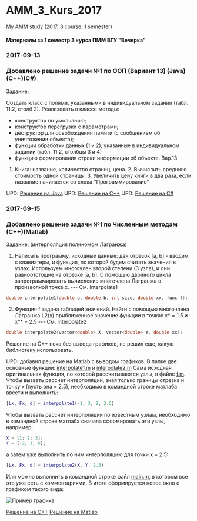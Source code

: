 # AMM_3_Kurs_2017
My AMM study (2017, 3 course, 1  semester)

#### Материалы за 1 семестр 3 курса ПММ ВГУ "Вечерка"

### 2017-09-13

### Добавлено решение задачи №1 по ООП (Вариант 13) (Java)(С++)(C#)
[Задание:](https://github.com/hroniko/AMM_3_Kurs_2017/blob/master/OOP/lab01/%D0%97%D0%B0%D0%B4%D0%B0%D0%BD%D0%B8%D0%B501.txt)

Создать класс с полями, указанными в индивидуальном задании (табл. 11.2, столб 2).
Реализовать в классе методы:
- конструктор по умолчанию;
- конструктор перегрузки с параметрами;
- деструктор для освобождения памяти (с сообщением об уничтожении объекта);
- функции обработки данных (1 и 2), указанные в индивидуальном задании (табл. 11.2, столбцы 3 и 4)
- функцию формирования строки информации об объекте.
Вар.13
1. Книга: название, количество страниц, цена. 2. Вычислить среднюю стоимость одной страницы. 3. Увеличить цену книги в два раза, если название начинается со слова "Программирование"

UPD: [Решение на Java](https://github.com/hroniko/AMM_3_Kurs_2017/tree/master/OOP/lab01/java)
UPD: [Решение на С++](https://github.com/hroniko/AMM_3_Kurs_2017/tree/master/OOP/lab01/c%2B%2B)
UPD: [Решение на С#](https://github.com/hroniko/AMM_3_Kurs_2017/tree/master/OOP/lab01/c%23/lab01)

### 2017-09-15
### Добавлено решение задачи №1 по Численным методам (С++)(Matlab)
[Задание:](https://github.com/hroniko/AMM_3_Kurs_2017/blob/master/NM/Lab01/%D0%97%D0%B0%D0%B4%D0%B0%D0%BD%D0%B8%D0%B501.txt)
(интерполяция полиномом Лагранжа)

1. Написать программу, исходные данные: дан отрезок [a, b] - вводим с клавиатеры,
и функция, по которой будем считать значения в узлах. Используем многочлен второй степени (3 узла),
и они равноотстощие на отрезке [a, b]. С помощью двойного цикла запрограммировать вычисление
многочлена Лагранжа в произволной точке x. --- См. interpolate1

```cpp
double interpolate1(double a, double b, int size, double xx, func f);
```

2. Функция f задана таблицей значений. Найти с помощью многочлена Лагранжа L2(x) приближенное значение
функции в точках x* = 1.5 и x** = 2.5  --- См. interpolate2

```cpp
double interpolate2(vector<double> X, vector<double> Y, double xx);
```

Решение на C++ пока без вывода графиков, не решил еще, какую библиотеку использовать.

UPD: добавил решение на Matlab с выводом графиков.
В папке две основные функции: [interpolate1.m](https://github.com/hroniko/AMM_3_Kurs_2017/tree/master/NM/Lab01/matlab/interpolate1.m) и [interpolate2.m](https://github.com/hroniko/AMM_3_Kurs_2017/tree/master/NM/Lab01/matlab/interpolate2.m)
Сама исходная оригинальная функция, по которой рассчитываются узлы, в файле [f.m](https://github.com/hroniko/AMM_3_Kurs_2017/tree/master/NM/Lab01/matlab/f.m). 
Чтобы вызвать рассчет интерполяции, зная только границы отрезка и точку x (пусть она = 2.5), необходимо в командной строке матлаба ввести и выполнить:
```matlab
[Lx, Fx, d] = interpolate1(-1, 3, 2, 2.5)
```
Чтобы вызвать рассчет интерполяции по известным узлам, необходимо в командной строке матлаба сначала сформировать эти узлы, например:
```matlab
X = [1; 2; 3];
Y = [-2; 1; 6];
```
а затем уже выполнить по ним интерполяцию для точки x = 2.5:
```matlab
[Lx, Fx, d] = interpolate2(X, Y, 2.5)
```
Или можно выполнить в командной строке файл [main.m](https://github.com/hroniko/AMM_3_Kurs_2017/tree/master/NM/Lab01/matlab/main.m), в котором все это уже есть с комментариями.
В итоге сформируется новое окно с графиком такого вида:

![Пример графика](https://github.com/hroniko/AMM_3_Kurs_2017/raw/master/NM/Lab01/matlab/figure1.png)

[Решение на С++](https://github.com/hroniko/AMM_3_Kurs_2017/tree/master/NM/Lab01/c%2B%2B)
[Решение на Matlab](https://github.com/hroniko/AMM_3_Kurs_2017/tree/master/NM/Lab01/matlab)